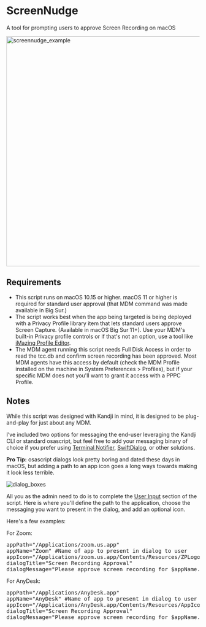 # ScreenNudge
A tool for prompting users to approve Screen Recording on macOS

<img width="600" alt="screennudge_example" src="https://user-images.githubusercontent.com/4316081/197368115-b2309720-8d47-444e-9044-051000ae3868.png">


## Requirements
* This script runs on macOS 10.15 or higher. macOS 11 or higher is required for standard user approval (that MDM command was made available in Big Sur.)
* The script works best when the app being targeted is being deployed with a Privacy Profile library item that lets standard users approve Screen Capture. (Available in macOS Big Sur 11+). Use your MDM's built-in Privacy profile controls or if that's not an option, use a tool like [iMazing Profile Editor](https://imazing.com/profile-editor).
* The MDM agent running this script needs Full Disk Access in order to read the tcc.db and confirm screen recording has been approved. Most MDM agents have this access by default (check the MDM Profile installed on the machine in System Preferences > Profiles), but if your specific MDM does not you'll want to grant it access with a PPPC Profile.

## Notes
While this script was designed with Kandji in mind, it is designed to be plug-and-play for just about any MDM.

I’ve included two options for messaging the end-user leveraging the Kandji CLI or standard osascript, but feel free to add your messaging binary of choice if you prefer using <a href="https://github.com/julienXX/terminal-notifier" title="">Terminal Notifier</a>, <a href="https://github.com/bartreardon/swiftDialog" title="">SwiftDialog</a>, or other solutions.

**Pro Tip:** osascript dialogs look pretty boring and dated these days in macOS, but adding a path to an app icon goes a long ways towards making it look less terrible.

![dialog_boxes](https://user-images.githubusercontent.com/4316081/197363964-e7b69c9c-7986-44e8-99d3-0155f60379f9.jpg)


<!-- wp:paragraph -->
<p>All you as the admin need to do is to complete the <span style="text-decoration: underline;">User Input</span> section of the script. Here is where you'll define the path to the application, choose the messaging you want to present in the dialog, and add an optional icon.</p>
<!-- /wp:paragraph -->

<!-- wp:paragraph -->
<p>Here's a few examples:</p>
<!-- /wp:paragraph -->

<!-- wp:paragraph -->
<p>For Zoom:</p>
<!-- /wp:paragraph -->

<!-- wp:preformatted -->
<pre class="wp-block-preformatted">appPath="/Applications/zoom.us.app"
appName="Zoom" #Name of app to present in dialog to user
appIcon="/Applications/zoom.us.app/Contents/Resources/ZPLogo.icns" #Path to app icon for messaging
dialogTitle="Screen Recording Approval"
dialogMessage="Please approve screen recording for $appName."</pre>
<!-- /wp:preformatted -->

<!-- wp:paragraph -->
<p>For AnyDesk:</p>
<!-- /wp:paragraph -->

<!-- wp:preformatted -->
<pre class="wp-block-preformatted">appPath="/Applications/AnyDesk.app"
appName="AnyDesk" #Name of app to present in dialog to user
appIcon="/Applications/AnyDesk.app/Contents/Resources/AppIcon-1.icns" #Path to app icon for messaging
dialogTitle="Screen Recording Approval"
dialogMessage="Please approve screen recording for $appName."</pre>
<!-- /wp:preformatted -->
